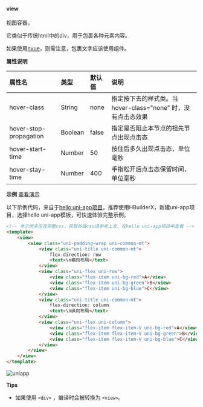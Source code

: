 #### view

视图容器。

它类似于传统html中的div，用于包裹各种元素内容。

如果使用[nvue](https://uniapp.dcloud.io/nvue-outline)，则需注意，包裹文字应该使用<text>组件。

**属性说明**

|属性名|类型|默认值|说明|
|:-|:-|:-|:-|
|hover-class|String|none|指定按下去的样式类。当 hover-class="none" 时，没有点击态效果|
|hover-stop-propagation|Boolean|false|指定是否阻止本节点的祖先节点出现点击态|
|hover-start-time|Number|50|按住后多久出现点击态，单位毫秒|
|hover-stay-time|Number|400|手指松开后点击态保留时间，单位毫秒|

**示例** [查看演示](https://hellouniapp.dcloud.net.cn/pages/component/view/view)

以下示例代码，来自于[hello uni-app项目](https://github.com/dcloudio/hello-uniapp)，推荐使用HBuilderX，新建uni-app项目，选择hello uni-app模板，可快速体验完整示例。
```html
<!-- 本示例未包含完整css，获取外链css请参考上文，在hello uni-app项目中查看 -->
<template>
    <view>
        <view class="uni-padding-wrap uni-common-mt">
            <view class="uni-title uni-common-mt">
                flex-direction: row
                <text>\n横向布局</text>
            </view>
            <view class="uni-flex uni-row">
                <view class="flex-item uni-bg-red">A</view>
                <view class="flex-item uni-bg-green">B</view>
                <view class="flex-item uni-bg-blue">C</view>
            </view>
            <view class="uni-title uni-common-mt">
                flex-direction: column
                <text>\n纵向布局</text>
            </view>
            <view class="uni-flex uni-column">
                <view class="flex-item flex-item-V uni-bg-red">A</view>
                <view class="flex-item flex-item-V uni-bg-green">B</view>
                <view class="flex-item flex-item-V uni-bg-blue">C</view>
            </view>
        </view>
    </view>
</template>
```
 
![uniapp](https://img-cdn-qiniu.dcloud.net.cn/uniapp/doc/img/view.png)
 
**Tips**

- 如果使用 `<div>` ，编译时会被转换为 `<view>`。
